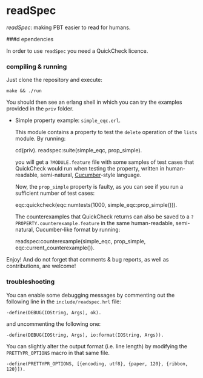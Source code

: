 readSpec
========

*readSpec*: making PBT easier to read for humans.

###d ependencies

In order to use `readSpec` you need a QuickCheck licence.

### compiling & running

Just clone the repository and execute:

    make && ./run

You should then see an erlang shell in which you can try the examples provided
in the `priv` folder.

* Simple property example: `simple_eqc.erl`.

   This module contains a property to test the `delete` operation of the `lists`
   module. By running:

    cd(priv).
    readspec:suite(simple_eqc, prop_simple).

   you will get a `?MODULE.feature` file with some samples of test cases that
   QuickCheck would run when testing the property, written in human-readable,
   semi-natural, [Cucumber](http://cukes.info/)-style language.

   Now, the `prop_simple` property is faulty, as you can see if you run a
   sufficient number of test cases:

    eqc:quickcheck(eqc:numtests(1000, simple_eqc:prop_simple())).

   The counterexamples that QuickCheck returns can also be saved to a
   `?PROPERTY.counterexample.feature` in the same human-readable,
   semi-natural, Cucumber-like format by running:

    readspec:counterexample(simple_eqc, prop_simple, eqc:current_counterexample()).

Enjoy! And do not forget that comments & bug reports, as well as contributions,
are welcome!

### troubleshooting

You can enable some debugging messages by commenting out the following line in
the `include/readspec.hrl` file:

    -define(DEBUG(IOString, Args), ok).

and uncommenting the following one:

    -define(DEBUG(IOString, Args), io:format(IOString, Args)).

You can slightly alter the output format (i.e. line length) by modifying the
`PRETTYPR_OPTIONS` macro in that same file.

    -define(PRETTYPR_OPTIONS, [{encoding, utf8}, {paper, 120}, {ribbon, 120}]).

